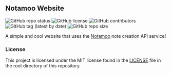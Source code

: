 ## Notamoo Website

![GitHub repo status](https://img.shields.io/badge/status-active-green?style=flat)
![GitHub license](https://img.shields.io/github/license/sheikhartin/notamoo-website)
![GitHub contributors](https://img.shields.io/github/contributors/sheikhartin/notamoo-website)
![GitHub tag (latest by date)](https://img.shields.io/github/v/tag/sheikhartin/notamoo-website)
![GitHub repo size](https://img.shields.io/github/repo-size/sheikhartin/notamoo-website)

A simple and cool website that uses the [Notamoo](https://github.com/sheikhartin/notamoo) note creation API service!

### License

This project is licensed under the MIT license found in the [LICENSE](LICENSE) file in the root directory of this repository.
